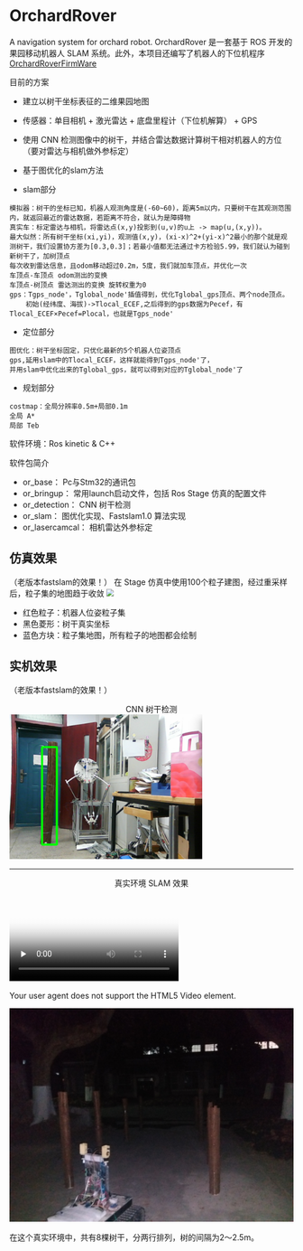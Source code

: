 # OrchardRover
A navigation system for orchard robot.
OrchardRover 是一套基于 ROS 开发的果园移动机器人 SLAM 系统。此外，本项目还编写了机器人的下位机程序 [OrchardRoverFirmWare](https://github.com/1344618323/OrchardRoverFirmWare) 

目前的方案
* 建立以树干坐标表征的二维果园地图
* 传感器：单目相机 + 激光雷达 + 底盘里程计（下位机解算） + GPS
* 使用 CNN 检测图像中的树干，并结合雷达数据计算树干相对机器人的方位（要对雷达与相机做外参标定）
* 基于图优化的slam方法

* slam部分
```
模拟器：树干的坐标已知，机器人观测角度是(-60~60)，距离5m以内，只要树干在其观测范围内，就返回最近的雷达数据，若距离不符合，就认为是障碍物
真实车：标定雷达与相机，将雷达点(x,y)投影到(u,v)的u上 -> map(u,(x,y))。 
最大似然：所有树干坐标(xi,yi)，观测值(x,y)，(xi-x)^2+(yi-x)^2最小的那个就是观测树干，我们设置协方差为[0.3,0.3]；若最小值都无法通过卡方检验5.99，我们就认为碰到新树干了，加树顶点
每次收到雷达信息，且odom移动超过0.2m，5度，我们就加车顶点，并优化一次
车顶点-车顶点 odom测出的变换
车顶点-树顶点 雷达测出的变换 旋转权重为0
gps：Tgps_node'，Tglobal_node'插值得到，优化Tglobal_gps顶点、两个node顶点。
	初始(经纬度、海拔)->Tlocal_ECEF,之后得到的gps数据为Pecef，有Tlocal_ECEF×Pecef=Plocal，也就是Tgps_node'
```

* 定位部分
```
图优化：树干坐标固定，只优化最新的5个机器人位姿顶点
gps,延用slam中的Tlocal_ECEF，这样就能得到Tgps_node'了，
并用slam中优化出来的Tglobal_gps，就可以得到对应的Tglobal_node'了
```

* 规划部分
```
costmap：全局分辨率0.5m+局部0.1m
全局 A*
局部 Teb
```


软件环境：Ros kinetic & C++

软件包简介
* or_base：	    Pc与Stm32的通讯包
* or_bringup：   常用launch启动文件，包括 Ros Stage 仿真的配置文件	
* or_detection： CNN 树干检测
* or_slam：      图优化实现、Fastslam1.0 算法实现
* or_lasercamcal： 相机雷达外参标定

## 仿真效果
（老版本fastslam的效果！）
在 Stage 仿真中使用100个粒子建图，经过重采样后，粒子集的地图趋于收敛
<img src="img/slam_simulation.gif" style="zoom:80%;display: inline-block; float:middle"/>
* 红色粒子：机器人位姿粒子集
* 黑色菱形：树干真实坐标
* 蓝色方块：粒子集地图，所有粒子的地图都会绘制

## 实机效果
（老版本fastslam的效果！）
<center>CNN 树干检测</center>
<img src="img/cnn.png" style="zoom:80%;display: inline-block; float:middle"/>

---

<center>真实环境 SLAM 效果</center>

<video id="video" controls="" preload="none"
    poster="http://media.w3.org/2010/05/sintel/poster.png">
    <source id="ogv" src="img/slam_true.ogv" 
              type="video/ogg">
    <p>Your user agent does not support the HTML5 Video element.</p>
</video>

<img src="img/orchard.jpg" style="zoom:80%;display: inline-block; float:middle"/>

在这个真实环境中，共有8棵树干，分两行排列，树的间隔为2～2.5m。